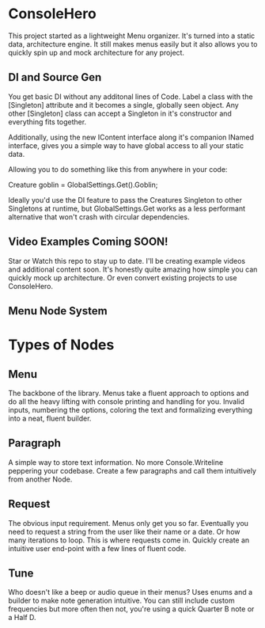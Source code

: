 # ConsoleHero
This project started as a lightweight Menu organizer. It's turned into a static data, architecture engine. It still makes menus easily but it also allows you to quickly spin up and mock architecture for any project. 

## DI and Source Gen

You get basic DI without any additonal lines of Code. Label a class with the [Singleton] attribute and it becomes a single, globally seen object. Any other [Singleton] class can accept a Singleton in it's constructor and everything fits together. 

Additionally, using the new IContent<T> interface along it's companion INamed interface, gives you a simple way to have global access to all your static data. 

Allowing you to do something like this from anywhere in your code: 

Creature goblin = GlobalSettings.Get<Creatures>().Goblin;

Ideally you'd use the DI feature to pass the Creatures Singleton to other Singletons at runtime, but GlobalSettings.Get works as a less performant alternative that won't crash with circular dependencies. 


## Video Examples Coming SOON!
Star or Watch this repo to stay up to date. I'll be creating example videos and additional content soon. It's honestly quite amazing how simple you can quickly mock up architecture. Or even convert existing projects to use ConsoleHero. 

## Menu Node System
# Types of Nodes
## Menu
  The backbone of the library. Menus take a fluent approach to options and do all the heavy lifting with console printing and handling for you. Invalid inputs, numbering the options, coloring the text and formalizing everything into a neat, fluent builder. 
## Paragraph
  A simple way to store text information. No more Console.Writeline peppering your codebase. Create a few paragraphs and call them intuitively from another Node. 
## Request
  The obvious input requirement. Menus only get you so far. Eventually you need to request a string from the user like their name or a date. Or how many iterations to loop. This is where requests come in. Quickly create an intuitive user end-point with a few lines of fluent code. 
## Tune
  Who doesn't like a beep or audio queue in their menus? Uses enums and a builder to make note generation intuitive. You can still include custom frequencies but more often then not, you're using a quick Quarter B note or a Half D. 
